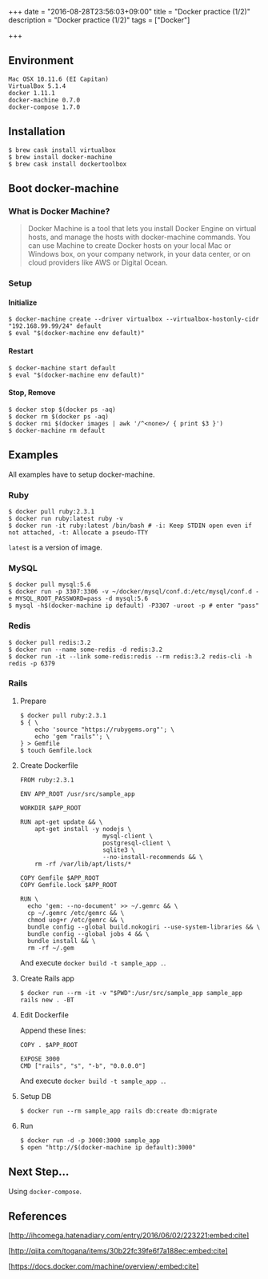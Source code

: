+++
date = "2016-08-28T23:56:03+09:00"
title = "Docker practice (1/2)"
description = "Docker practice (1/2)"
tags = ["Docker"]

+++

## Environment

    Mac OSX 10.11.6 (EI Capitan)
    VirtualBox 5.1.4
    docker 1.11.1
    docker-machine 0.7.0
    docker-compose 1.7.0

## Installation

    $ brew cask install virtualbox
    $ brew install docker-machine
    $ brew cask install dockertoolbox

## Boot docker-machine

### What is Docker Machine?

> Docker Machine is a tool that lets you install Docker Engine on virtual hosts, and manage the hosts with docker-machine commands. You can use Machine to create Docker hosts on your local Mac or Windows box, on your company network, in your data center, or on cloud providers like AWS or Digital Ocean.

### Setup

#### Initialize

    $ docker-machine create --driver virtualbox --virtualbox-hostonly-cidr "192.168.99.99/24" default
    $ eval "$(docker-machine env default)"

#### Restart

    $ docker-machine start default
    $ eval "$(docker-machine env default)"

#### Stop, Remove

    $ docker stop $(docker ps -aq)
    $ docker rm $(docker ps -aq)
    $ docker rmi $(docker images | awk '/^<none>/ { print $3 }')
    $ docker-machine rm default

## Examples

All examples have to setup docker-machine.

### Ruby

    $ docker pull ruby:2.3.1
    $ docker run ruby:latest ruby -v
    $ docker run -it ruby:latest /bin/bash # -i: Keep STDIN open even if not attached, -t: Allocate a pseudo-TTY

`latest` is a version of image.

### MySQL

    $ docker pull mysql:5.6
    $ docker run -p 3307:3306 -v ~/docker/mysql/conf.d:/etc/mysql/conf.d -e MYSQL_ROOT_PASSWORD=pass -d mysql:5.6
    $ mysql -h$(docker-machine ip default) -P3307 -uroot -p # enter "pass"

### Redis

    $ docker pull redis:3.2
    $ docker run --name some-redis -d redis:3.2
    $ docker run -it --link some-redis:redis --rm redis:3.2 redis-cli -h redis -p 6379

### Rails

1. Prepare

       $ docker pull ruby:2.3.1
       $ { \
           echo 'source "https://rubygems.org"'; \
           echo 'gem "rails"'; \
       } > Gemfile
       $ touch Gemfile.lock

2. Create Dockerfile

       FROM ruby:2.3.1

       ENV APP_ROOT /usr/src/sample_app

       WORKDIR $APP_ROOT

       RUN apt-get update && \
           apt-get install -y nodejs \
                              mysql-client \
                              postgresql-client \
                              sqlite3 \
                              --no-install-recommends && \
           rm -rf /var/lib/apt/lists/*

       COPY Gemfile $APP_ROOT
       COPY Gemfile.lock $APP_ROOT

       RUN \
         echo 'gem: --no-document' >> ~/.gemrc && \
         cp ~/.gemrc /etc/gemrc && \
         chmod uog+r /etc/gemrc && \
         bundle config --global build.nokogiri --use-system-libraries && \
         bundle config --global jobs 4 && \
         bundle install && \
         rm -rf ~/.gem

    And execute `docker build -t sample_app .`.

3. Create Rails app

       $ docker run --rm -it -v "$PWD":/usr/src/sample_app sample_app rails new . -BT

4. Edit Dockerfile

    Append these lines:

       COPY . $APP_ROOT

       EXPOSE 3000
       CMD ["rails", "s", "-b", "0.0.0.0"]

    And execute `docker build -t sample_app .`.

5. Setup DB

       $ docker run --rm sample_app rails db:create db:migrate

6. Run

       $ docker run -d -p 3000:3000 sample_app
       $ open "http://$(docker-machine ip default):3000"

## Next Step...

Using `docker-compose`.

## References

[http://ihcomega.hatenadiary.com/entry/2016/06/02/223221:embed:cite]

[http://qiita.com/togana/items/30b22fc39fe6f7a188ec:embed:cite]

[https://docs.docker.com/machine/overview/:embed:cite]
